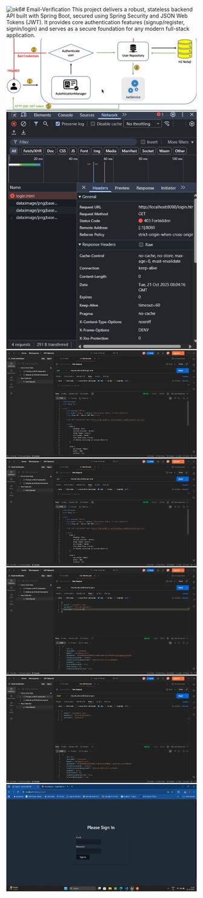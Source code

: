 <img width="1919" height="1079" alt="ok6" src="https://github.com/user-attachments/assets/a618ec5e-f6d5-48f7-a8f7-b73dcc9f1b9c" /># Email-Verification
This project delivers a robust, stateless backend API built with Spring Boot, secured using Spring Security and JSON Web Tokens (JWT). It provides core authentication features (signup/register, signin/login) and serves as a secure foundation for any modern full-stack application.
![](./images/arch.png)
![](./images/ok1.png)
![](./images/ok2.png)
![](./images/ok2.png)
![](./images/ok3.png)
![](./images/ok4.png)
![](./images/ok5.png)
